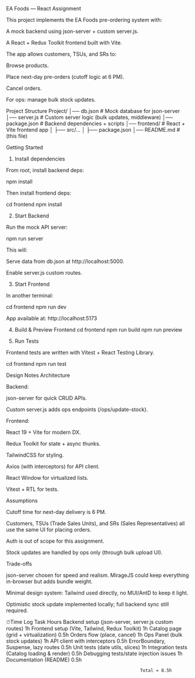 EA Foods — React Assignment

This project implements the EA Foods pre-ordering system with:

A mock backend using json-server + custom server.js.

A React + Redux Toolkit frontend built with Vite.

The app allows customers, TSUs, and SRs to:

Browse products.

Place next-day pre-orders (cutoff logic at 6 PM).

Cancel orders.

For ops: manage bulk stock updates.

Project Structure
Project/
│── db.json           # Mock database for json-server
│── server.js         # Custom server logic (bulk updates, middleware)
│── package.json      # Backend dependencies + scripts
│── frontend/         # React + Vite frontend app
│   ├── src/...
│   ├── package.json
│── README.md         # (this file)

Getting Started
1. Install dependencies

From root, install backend deps:

npm install


Then install frontend deps:

cd frontend
npm install

2. Start Backend

Run the mock API server:

npm run server


This will:

Serve data from db.json at http://localhost:5000.

Enable server.js custom routes.

3. Start Frontend

In another terminal:

cd frontend
npm run dev


App available at:
 http://localhost:5173

4. Build & Preview Frontend
cd frontend
npm run build
npm run preview

5. Run Tests

Frontend tests are written with Vitest + React Testing Library.

cd frontend
npm run test

Design Notes
Architecture

Backend:

json-server
 for quick CRUD APIs.

Custom server.js adds ops endpoints (/ops/update-stock).

Frontend:

React 19 + Vite for modern DX.

Redux Toolkit for state + async thunks.

TailwindCSS for styling.

Axios (with interceptors) for API client.

React Window for virtualized lists.

Vitest + RTL for tests.

Assumptions

Cutoff time for next-day delivery is 6 PM.

Customers, TSUs (Trade Sales Units), and SRs (Sales Representatives) all use the same UI for placing orders.

Auth is out of scope for this assignment.

Stock updates are handled by ops only (through bulk upload UI).

Trade-offs

json-server chosen for speed and realism. MirageJS could keep everything in-browser but adds bundle weight.

Minimal design system: Tailwind used directly, no MUI/AntD to keep it light.

Optimistic stock update implemented locally; full backend sync still required.


⏱Time Log
Task	                                                     Hours
Backend setup (json-server, server.js custom routes)	      1h
Frontend setup (Vite, Tailwind, Redux Toolkit)	              1h
Catalog page (grid + virtualization)	                      0.5h
Orders flow (place, cancel)	                                  1h
Ops Panel (bulk stock updates)	                              1h
API client with interceptors	                              0.5h
ErrorBoundary, Suspense, lazy routes	                      0.5h
Unit tests (date utils, slices)	                              1h
Integration tests (Catalog loading & render)	              0.5h
Debugging tests/state injection issues	                      1h
Documentation (README)	                                      0.5h

                                                       Total ≈ 8.5h